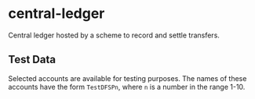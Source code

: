 # central-ledger
Central ledger hosted by a scheme to record and settle transfers.

## Test Data
Selected accounts are available for testing purposes. The names of these accounts have the form `TestDFSPn`, where `n` is a number in the range 1-10.
